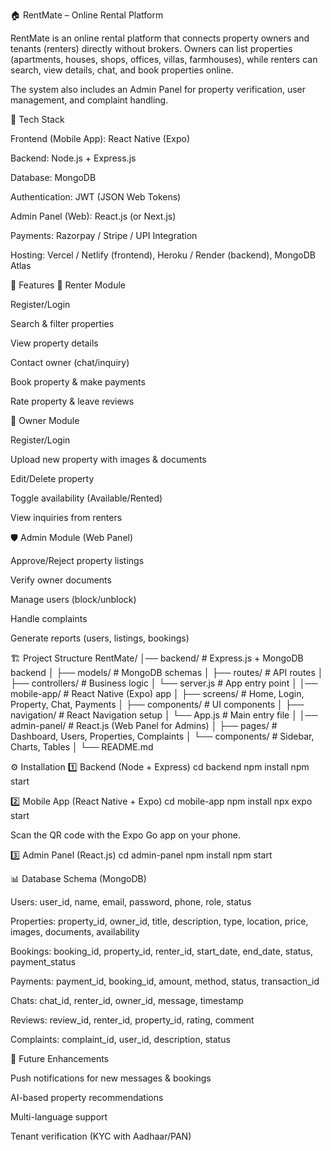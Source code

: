 🏠 RentMate – Online Rental Platform

RentMate is an online rental platform that connects property owners and tenants (renters) directly without brokers. Owners can list properties (apartments, houses, shops, offices, villas, farmhouses), while renters can search, view details, chat, and book properties online.

The system also includes an Admin Panel for property verification, user management, and complaint handling.

🚀 Tech Stack

Frontend (Mobile App): React Native (Expo)

Backend: Node.js + Express.js

Database: MongoDB

Authentication: JWT (JSON Web Tokens)

Admin Panel (Web): React.js (or Next.js)

Payments: Razorpay / Stripe / UPI Integration

Hosting: Vercel / Netlify (frontend), Heroku / Render (backend), MongoDB Atlas

📌 Features
👤 Renter Module

Register/Login

Search & filter properties

View property details

Contact owner (chat/inquiry)

Book property & make payments

Rate property & leave reviews

🏡 Owner Module

Register/Login

Upload new property with images & documents

Edit/Delete property

Toggle availability (Available/Rented)

View inquiries from renters

🛡️ Admin Module (Web Panel)

Approve/Reject property listings

Verify owner documents

Manage users (block/unblock)

Handle complaints

Generate reports (users, listings, bookings)

🏗️ Project Structure
RentMate/
│── backend/              # Express.js + MongoDB backend
│   ├── models/           # MongoDB schemas
│   ├── routes/           # API routes
│   ├── controllers/      # Business logic
│   └── server.js         # App entry point
│
│── mobile-app/           # React Native (Expo) app
│   ├── screens/          # Home, Login, Property, Chat, Payments
│   ├── components/       # UI components
│   ├── navigation/       # React Navigation setup
│   └── App.js            # Main entry file
│
│── admin-panel/          # React.js (Web Panel for Admins)
│   ├── pages/            # Dashboard, Users, Properties, Complaints
│   └── components/       # Sidebar, Charts, Tables
│
└── README.md

⚙️ Installation
1️⃣ Backend (Node + Express)
cd backend
npm install
npm start

2️⃣ Mobile App (React Native + Expo)
cd mobile-app
npm install
npx expo start


Scan the QR code with the Expo Go app on your phone.

3️⃣ Admin Panel (React.js)
cd admin-panel
npm install
npm start

📊 Database Schema (MongoDB)

Users: user_id, name, email, password, phone, role, status

Properties: property_id, owner_id, title, description, type, location, price, images, documents, availability

Bookings: booking_id, property_id, renter_id, start_date, end_date, status, payment_status

Payments: payment_id, booking_id, amount, method, status, transaction_id

Chats: chat_id, renter_id, owner_id, message, timestamp

Reviews: review_id, renter_id, property_id, rating, comment

Complaints: complaint_id, user_id, description, status

📌 Future Enhancements

Push notifications for new messages & bookings

AI-based property recommendations

Multi-language support

Tenant verification (KYC with Aadhaar/PAN)